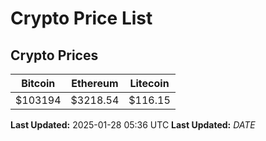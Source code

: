 # Crypto Price List

## Crypto Prices
| Bitcoin | Ethereum | Litecoin |
| ------- | -------- | -------- |
| $103194 | $3218.54 | $116.15 |
**Last Updated:** 2025-01-28 05:36 UTC
**Last Updated:** $DATE$
